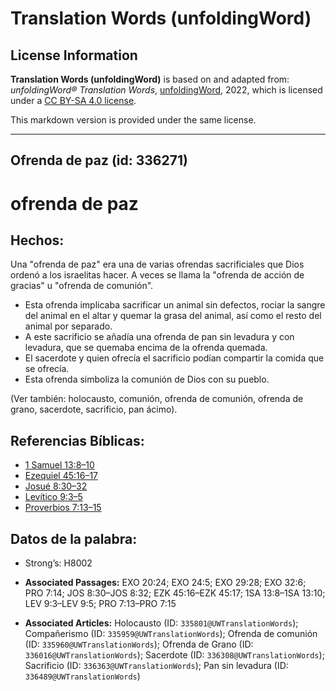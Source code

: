 # Translation Words (unfoldingWord)

## License Information

**Translation Words (unfoldingWord)** is based on and adapted from: _unfoldingWord® Translation Words_, [unfoldingWord](https://unfoldingword.org/utw), 2022, which is licensed under a [CC BY-SA 4.0 license](https://creativecommons.org/licenses/by-sa/4.0/legalcode.en).

This markdown version is provided under the same license.



--------------------------------

## Ofrenda de paz (id: 336271)

ofrenda de paz
==============

Hechos:
-------

Una "ofrenda de paz" era una de varias ofrendas sacrificiales que Dios ordenó a los israelitas hacer. A veces se llama la "ofrenda de acción de gracias" u "ofrenda de comunión".

* Esta ofrenda implicaba sacrificar un animal sin defectos, rociar la sangre del animal en el altar y quemar la grasa del animal, así como el resto del animal por separado.
* A este sacrificio se añadía una ofrenda de pan sin levadura y con levadura, que se quemaba encima de la ofrenda quemada.
* El sacerdote y quien ofrecía el sacrificio podían compartir la comida que se ofrecía.
* Esta ofrenda simboliza la comunión de Dios con su pueblo.

(Ver también: holocausto, comunión, ofrenda de comunión, ofrenda de grano, sacerdote, sacrificio, pan ácimo).

Referencias Bíblicas:
---------------------

* [1 Samuel 13:8–10](https://ref.ly/1Sam13:8-1Sam13:10)
* [Ezequiel 45:16–17](https://ref.ly/Ezek45:16-Ezek45:17)
* [Josué 8:30–32](https://ref.ly/Josh8:30-Josh8:32)
* [Levítico 9:3–5](https://ref.ly/Lev9:3-Lev9:5)
* [Proverbios 7:13–15](https://ref.ly/Prov7:13-Prov7:15)

Datos de la palabra:
--------------------

* Strong’s: H8002

* **Associated Passages:** EXO 20:24; EXO 24:5; EXO 29:28; EXO 32:6; PRO 7:14; JOS 8:30–JOS 8:32; EZK 45:16–EZK 45:17; 1SA 13:8–1SA 13:10; LEV 9:3–LEV 9:5; PRO 7:13–PRO 7:15
* **Associated Articles:** Holocausto (ID: `335801@UWTranslationWords`); Compañerismo (ID: `335959@UWTranslationWords`); Ofrenda de comunión (ID: `335960@UWTranslationWords`); Ofrenda de Grano (ID: `336016@UWTranslationWords`); Sacerdote (ID: `336308@UWTranslationWords`); Sacrificio (ID: `336363@UWTranslationWords`); Pan sin levadura (ID: `336489@UWTranslationWords`)

